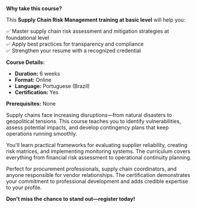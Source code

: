 **Why take this course?**

This **Supply Chain Risk Management training at basic level** will help you:

✅ Master supply chain risk assessment and mitigation strategies at foundational level  
✅ Apply best practices for transparency and compliance  
✅ Strengthen your resume with a recognized credential

**Course Details:**
- **Duration:** 6 weeks
- **Format:** Online
- **Language:** Portuguese (Brazil)
- **Certification:** Yes

**Prerequisites:**
None

Supply chains face increasing disruptions—from natural disasters to geopolitical tensions. This course teaches you to identify vulnerabilities, assess potential impacts, and develop contingency plans that keep operations running smoothly.

You'll learn practical frameworks for evaluating supplier reliability, creating risk matrices, and implementing monitoring systems. The curriculum covers everything from financial risk assessment to operational continuity planning.

Perfect for procurement professionals, supply chain coordinators, and anyone responsible for vendor relationships. The certification demonstrates your commitment to professional development and adds credible expertise to your profile.

**Don't miss the chance to stand out—register today!**
